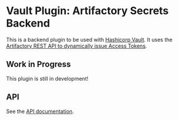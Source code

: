 # Vault Plugin: Artifactory Secrets Backend

This is a backend plugin to be used with [Hashicorp Vault](https://www.github.com/hashicorp/vault).
It uses the [Artifactory REST API to dynamically issue Access Tokens](https://www.jfrog.com/confluence/display/ACC/Access+Tokens#AccessTokens-RESTAPI).

## Work in Progress

This plugin is still in development!

## API

See the [API documentation](docs/api.md).
